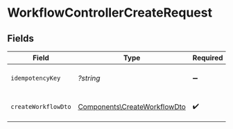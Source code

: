 # WorkflowControllerCreateRequest


## Fields

| Field                                                                        | Type                                                                         | Required                                                                     | Description                                                                  |
| ---------------------------------------------------------------------------- | ---------------------------------------------------------------------------- | ---------------------------------------------------------------------------- | ---------------------------------------------------------------------------- |
| `idempotencyKey`                                                             | *?string*                                                                    | :heavy_minus_sign:                                                           | A header for idempotency purposes                                            |
| `createWorkflowDto`                                                          | [Components\CreateWorkflowDto](../../Models/Components/CreateWorkflowDto.md) | :heavy_check_mark:                                                           | Workflow creation details                                                    |